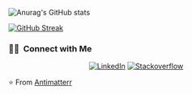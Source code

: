 <!-- <img src="https://raw.githubusercontent.com/Antimatterr/Antimatterr/master/assets/Aditya%20Vikram%20Singh%20Banner.png">
 -->
<!-- <h2> Hey there! I'm Sidhant.</h2>

![](https://komarev.com/ghpvc/?username=Antimatterr)

<a href="https://github.com/Antimatterr">
  <img height="180em" src="https://github-readme-stats.vercel.app/api?username=Antimatterr&theme=dark&show_icons=true" />

  <img height="180em" src="https://github-readme-stats.vercel.app/api/top-langs/?username=AntimatterR&theme=dark&layout=compact" />
</a>

<br/> -->
![Anurag's GitHub stats](https://github-readme-stats.vercel.app/api?username=Antimatterr&count_private=true&show_icons=true&theme=dark#gh-dark-mode-only)

[![GitHub Streak](https://streak-stats.demolab.com/?user=DenverCoder1&theme=dark)](https://git.io/streak-stats)

<h3> 🤝🏻 &nbsp;Connect with Me </h3>

<p align="center">
<a href="https://www.linkedin.com/in/sidhant-singh-063a691b7/"><img alt="LinkedIn" src="https://img.shields.io/badge/LinkedIn-Sidhant%20Singh-blue?style=flat-square&logo=linkedin"></a>
 <a href="https://stackoverflow.com/users/13819831/pyscho"><img alt="Stackoverflow" src="https://img.shields.io/badge/Stackoverflow-Sidhant%20Singh-orange?style=flat-square&logo=stackoverflow"></a>
</p>


⭐️ From [Antimatterr](https://github.com/Antimatterr)
